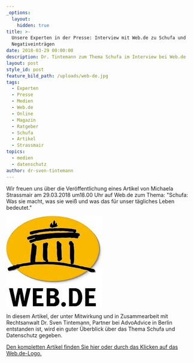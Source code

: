 ```yaml
---
_options:
  layout:
    hidden: true
title: >-
  Unsere Experten in der Presse: Interview mit Web.de zu Schufa und
  Negativeinträgen
date: 2018-03-29 00:00:00
description: Dr. Tintemann zum Thema Schufa im Interview bei Web.de
layout: post
style_id: post
feature_bild_path: /uploads/web-de.jpg
tags:
  - Experten
  - Presse
  - Medien
  - Web.de
  - Online
  - Magazin
  - Ratgeber
  - Schufa
  - Artikel
  - Strassmair
topics:
  - medien
  - datenschutz
author: dr-sven-tintemann
---
```


Wir freuen uns über die Veröffentlichung eines Artikel von Michaela Strassmair am 29.03.2018 um18.00 Uhr auf Web.de zum Thema: "Schufa: Was sie macht, was sie weiß und was das für unser tägliches Leben bedeutet."

[![Web.de Logo - Fremde Marke](/uploads/web-de-logo-1.jpg)](https://web.de/magazine/geld-karriere/schufa-weiss-taegliches-leben-bedeutet-32892100)

In diesem Artikel, der unter Mitwirkung und in Zusammearbeit mit Rechtsanwalt Dr. Sven Tintemann, Partner bei AdvoAdvice in Berlin entstanden ist, wird ein guter Überblick über das Thema Schufa und Datenschutz gegeben.

[Den kompletten Artikel finden Sie hier oder durch das Klicken auf das Web.de-Logo.](https://web.de/magazine/geld-karriere/schufa-weiss-taegliches-leben-bedeutet-32892100)